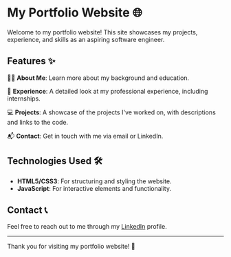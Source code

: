 # My Portfolio Website 🌐

Welcome to my portfolio website! This site showcases my projects, experience, and skills as an aspiring software engineer.

## Features ✨

👩‍💻 **About Me**: Learn more about my background and education.

💼 **Experience**: A detailed look at my professional experience, including internships.

💻 **Projects**: A showcase of the projects I've worked on, with descriptions and links to the code.

📬 **Contact**: Get in touch with me via email or LinkedIn.

## Technologies Used 🛠️

- **HTML5/CSS3**: For structuring and styling the website.
- **JavaScript**: For interactive elements and functionality.

## Contact 📞

Feel free to reach out to me through my [LinkedIn](https://www.linkedin.com/in/srujana-e) profile.

---

Thank you for visiting my portfolio website! 🙂
